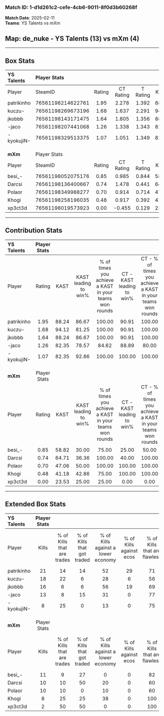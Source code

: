 ### Match ID: 1-d1d261c2-cefe-4cb6-9011-8f0d3b60268f  
**Match Date**: 2025-02-11  
**Teams**: YS Talents vs mXm  

## **Map**: de_nuke - YS Talents (13) vs mXm (4)  
---  

## Box Stats  

| **YS Talents** | Player Stats      |        |           |          |       |       |       |         |        |      |     |
| :- | :- | :-: | :-: | :-: | :-: | :-: | :-: | :-: | :-: | :-: | :-: |
| Player         | SteamID           | Rating | CT Rating | T Rating | KAST  |  ADR  | Kills | Assists | Deaths | K/D  | HS% |
| patrikinho     | 76561198214622761 |  1.95  |   2.278   |  1.392   | 88.24 | 108.9 |  21   |    3    |   6    | 3.50 | 38  |
| kuczu-         | 76561198269673196 |  1.68  |   1.637   |  2.291   | 94.12 | 88.9  |  18   |    2    |   9    | 2.00 | 44  |
| jkobbb         | 76561198143171475 |  1.64  |   1.805   |  1.356   | 88.24 | 105.6 |  16   |    6    |   8    | 2.00 | 37  |
| -jaco          | 76561198207441068 |  1.26  |   1.338   |  1.343   | 82.35 | 83.5  |  13   |    3    |   11   | 1.18 | 46  |
| -kyokujiN-     | 76561198329513375 |  1.07  |   1.051   |  1.349   | 82.35 | 59.6  |   8   |    5    |   7    | 1.14 | 62  |
|                |                   |        |           |          |       |       |       |         |        |      |     |
|                |                   |        |           |          |       |       |       |         |        |      |     |
|                |                   |        |           |          |       |       |       |         |        |      |     |
| **mXm**        | Player Stats      |        |           |          |       |       |       |         |        |      |     |
| Player         | SteamID           | Rating | CT Rating | T Rating | KAST  |  ADR  | Kills | Assists | Deaths | K/D  | HS% |
| besi_-         | 76561198052075176 |  0.85  |   0.985   |  0.844   | 58.82 | 77.2  |  11   |    4    |   15   | 0.73 | 63  |
| Darcsi         | 76561198136400667 |  0.74  |   1.478   |  0.441   | 64.71 | 49.8  |  10   |    2    |   15   | 0.67 | 50  |
| Polaor         | 76561198349988277 |  0.70  |   0.914   |  0.714   | 47.06 | 75.9  |  10   |    2    |   15   | 0.67 | 70  |
| Khogi          | 76561198258196035 |  0.48  |   0.917   |  0.392   | 41.18 | 56.0  |   8   |    1    |   15   | 0.53 | 87  |
| xp3ct3d        | 76561198019573923 |  0.00  |  -0.455   |  0.129   | 23.53 | 16.1  |   2   |    1    |   16   | 0.13 | 50  |
---  

## Contribution Stats  

| **YS Talents** | Player Stats |       |                      |                                                        |                           |                                                             |                          |                                                            |
| :- | :-: | :-: | :-: | :-: | :-: | :-: | :-: | :-: |
| Player         |    Rating    | KAST  | KAST leading to win% | % of times you achieve a KAST in your teams won rounds | CT - KAST leading to win% | CT - % of times you achieve a KAST in your teams won rounds | T - KAST leading to win% | T - % of times you achieve a KAST in your teams won rounds |
| patrikinho     |     1.95     | 88.24 |        86.67         |                         100.00                         |           90.91           |                           100.00                            |          75.00           |                           100.00                           |
| kuczu-         |     1.68     | 94.12 |        81.25         |                         100.00                         |           90.91           |                           100.00                            |          60.00           |                           100.00                           |
| jkobbb         |     1.64     | 88.24 |        86.67         |                         100.00                         |           90.91           |                           100.00                            |          75.00           |                           100.00                           |
| -jaco          |     1.26     | 82.35 |        78.57         |                         84.62                          |           88.89           |                            80.00                            |          60.00           |                           100.00                           |
| -kyokujiN-     |     1.07     | 82.35 |        92.86         |                         100.00                         |          100.00           |                           100.00                            |          75.00           |                           100.00                           |
|                |              |       |                      |                                                        |                           |                                                             |                          |                                                            |
|                |              |       |                      |                                                        |                           |                                                             |                          |                                                            |
|                |              |       |                      |                                                        |                           |                                                             |                          |                                                            |
| **mXm**        | Player Stats |       |                      |                                                        |                           |                                                             |                          |                                                            |
| Player         |    Rating    | KAST  | KAST leading to win% | % of times you achieve a KAST in your teams won rounds | CT - KAST leading to win% | CT - % of times you achieve a KAST in your teams won rounds | T - KAST leading to win% | T - % of times you achieve a KAST in your teams won rounds |
| besi_-         |     0.85     | 58.82 |        30.00         |                         75.00                          |           25.00           |                            50.00                            |          33.33           |                           100.00                           |
| Darcsi         |     0.74     | 64.71 |        36.36         |                         100.00                         |           40.00           |                           100.00                            |          33.33           |                           100.00                           |
| Polaor         |     0.70     | 47.06 |        50.00         |                         100.00                         |          100.00           |                           100.00                            |          33.33           |                           100.00                           |
| Khogi          |     0.48     | 41.18 |        42.86         |                         75.00                          |          100.00           |                           100.00                            |          20.00           |                           50.00                            |
| xp3ct3d        |     0.00     | 23.53 |        25.00         |                         25.00                          |           0.00            |                            0.00                             |          25.00           |                           50.00                            |
---  

## Extended Box Stats  

| **YS Talents** | Player Stats |                            |                            |                                    |                         |                              |                                 |        |                             |                                     |                          |                               |                            |
| :- | :-: | :-: | :-: | :-: | :-: | :-: | :-: | :-: | :-: | :-: | :-: | :-: | :-: |
| Player         |    Kills     | % of Kills that are trades | % of Kills that got traded | % of Kills against a lower economy | % of Kills against ecos | % of Kills that are flawless | % of Kills that are close duels | Deaths | % of Deaths that get traded | % of Deaths against a lower economy | % of Deaths against ecos | % of Deaths that are flawless | % of Deaths that are close |
| patrikinho     |      21      |             14             |             14             |                 52                 |           29            |              71              |                5                |   6    |             33              |                  0                  |            0             |              100              |             0              |
| kuczu-         |      18      |             22             |             6              |                 28                 |            6            |              56              |                6                |   9    |             44              |                 22                  |            11            |              100              |             0              |
| jkobbb         |      16      |             6              |             6              |                 56                 |           19            |              69              |                0                |   8    |             13              |                 13                  |            0             |              63               |             13             |
| -jaco          |      13      |             8              |             15             |                 31                 |            0            |              77              |                0                |   11   |             18              |                 18                  |            9             |              73               |             0              |
| -kyokujiN-     |      8       |             25             |             0              |                 13                 |            0            |              75              |                0                |   7    |             29              |                  0                  |            0             |              43               |             14             |
|                |              |                            |                            |                                    |                         |                              |                                 |        |                             |                                     |                          |                               |                            |
|                |              |                            |                            |                                    |                         |                              |                                 |        |                             |                                     |                          |                               |                            |
|                |              |                            |                            |                                    |                         |                              |                                 |        |                             |                                     |                          |                               |                            |
| **mXm**        | Player Stats |                            |                            |                                    |                         |                              |                                 |        |                             |                                     |                          |                               |                            |
| Player         |    Kills     | % of Kills that are trades | % of Kills that got traded | % of Kills against a lower economy | % of Kills against ecos | % of Kills that are flawless | % of Kills that are close duels | Deaths | % of Deaths that get traded | % of Deaths against a lower economy | % of Deaths against ecos | % of Deaths that are flawless | % of Deaths that are close |
| besi_-         |      11      |             9              |             27             |                 0                  |            0            |              82              |                9                |   15   |              7              |                 13                  |            0             |              47               |             0              |
| Darcsi         |      10      |             10             |             50             |                 20                 |            0            |              60              |               10                |   15   |              0              |                 13                  |            0             |              67               |             0              |
| Polaor         |      10      |             10             |             0              |                 10                 |            0            |              60              |                0                |   15   |             13              |                 13                  |            0             |              73               |             0              |
| Khogi          |      8       |             25             |             25             |                 38                 |            0            |             100              |                0                |   15   |             13              |                  7                  |            0             |              73               |             13             |
| xp3ct3d        |      2       |             50             |             50             |                 0                  |            0            |             100              |                0                |   16   |             13              |                 13                  |            0             |              81               |             0              |
